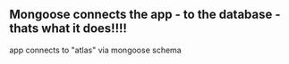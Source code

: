 ## Mongoose connects the app - to the database - thats what it does!!!!

app connects to "atlas" via mongoose schema